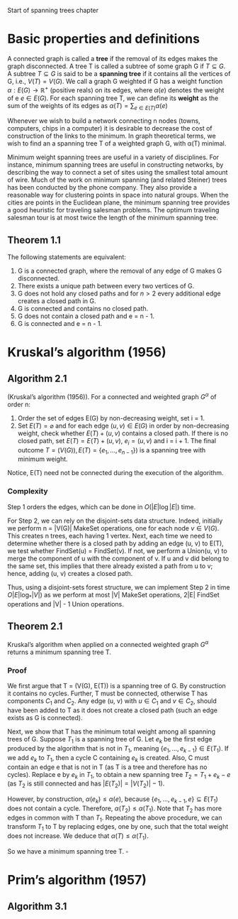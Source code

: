 Start of spanning trees chapter
# Basic properties and definitions
A connected graph is called a **tree** if the removal of its edges makes the graph disconnected. A tree T is called a subtree of some graph G if $T \subseteq G$. A subtree $T \subseteq G$ is said to be a **spanning tree** if it contains all the vertices of G, i.e., $V(T) = V(G)$. We call a graph G weighted if G has a weight function $\alpha : E(G) \rightarrow \mathbb{R}^+$ (positive reals) on its edges, where $\alpha(e)$ denotes the weight of e $e \in E(G)$. For each spanning tree T, we can define its **weight** as the sum of the weights of its edges as $\alpha(T) = \sum_{e\in E(T)} \alpha(e)$

Whenever we wish to build a network connecting n nodes (towns, computers, chips in a computer) it is desirable to decrease the cost of construction of the links to the minimum. In graph theoretical terms, we wish to find an a spanning tree T of a weighted graph G, with α(T) minimal.

Minimum weight spanning trees are useful in a variety of disciplines. For instance, minimum spanning trees are useful in constructing networks, by describing the way to connect a set of sites using the smallest total amount of wire. Much of the work on minimum spanning (and related Steiner) trees has been conducted by the phone company. They also provide a reasonable way for clustering points in space into natural groups. When the cities are points in the Euclidean plane, the minimum spanning tree provides a good heuristic for traveling salesman problems. The optimum traveling salesman tour is at most twice the length of the minimum spanning tree.
## Theorem 1.1
The following statements are equivalent:
1. G is a connected graph, where the removal of any edge of G makes G disconnected. 
2. There exists a unique path between every two vertices of G. 
3. G does not hold any closed paths and for $n \gt 2$ every additional edge creates a closed path in G. 
4. G is connected and contains no closed path. 
5. G does not contain a closed path and e = n - 1. 
6. G is connected and e = n - 1.
# Kruskal’s algorithm (1956)
## Algorithm 2.1
(Kruskal’s algorithm (1956)). For a connected and weighted graph $G^α$ of order n:
1. Order the set of edges E(G) by non-decreasing weight, set i = 1.
2. Set $E(T) = \varnothing$ and for each edge $(u, v) \in E(G)$ in order by non-decreasing weight, check whether $E(T) + (u, v)$ contains a closed path. If there is no closed path, set $E(T) =  E(T) + (u, v)$, $e_i = (u, v)$ and i = i + 1.
The final outcome $T = (V(G)), E(T) = \{e_1, ..., e_{n-1}\})$ is a spanning tree with minimum weight.

Notice, E(T) need not be connected during the execution of the algorithm.
### Complexity
Step 1 orders the edges, which can be done in $O(|E| \log |E|)$ time. 

For Step 2, we can rely on the disjoint-sets data structure.  Indeed, initially we perform n = |V(G)| MakeSet operations, one for each node $v \in V(G)$. This creates n trees, each having 1 vertex. Next, each time we need to determine whether there is a closed path by adding an edge (u, v) to E(T), we test whether FindSet(u) = FindSet(v). If not, we perform a Union(u, v) to merge the component of u with the component of v. If u and v did belong to the same set, this implies that there already existed a path from u to v; hence, adding (u, v) creates a closed path.

Thus, using a disjoint-sets forest structure, we can implement Step 2 in time $O|E| \log_* |V|)$ as we perform at most |V| MakeSet operations, 2|E| FindSet operations and |V| - 1 Union operations.
## Theorem 2.1
Kruskal’s algorithm when applied on a connected weighted graph $G^α$ returns a minimum spanning tree T.
### Proof
We first argue that T = (V(G), E(T)) is a spanning tree of G. By construction it contains no cycles. Further, T must be connected, otherwise T has components $C_1$ and $C_2$. Any edge (u, v) with $u \in C_1$ and $v \in C_2$, should have been added to T as it does not create a closed path (such an edge exists as G is connected). 

Next, we show that T has the minimum total weight among all spanning trees of G. Suppose $T_1$ is a spanning tree of G. Let $e_k$ be the first edge produced by the algorithm that is not in $T_1$, meaning $\{e_1, . . . , e_{k-1}\} \in E(T_1)$. If we add $e_k$ to $T_1$, then a cycle C containing $e_k$ is created. Also, C must contain an edge e that is not in T (as T is a tree and therefore has no cycles). Replace e by $e_k$ in $T_1$, to obtain a new spanning tree $T_2 = T_1 + e_k - e$ (as $T_2$ is still connected and has $|E(T_2)| = |V(T_2)| - 1$).

However, by construction, $α(e_k) \le α(e)$, because $\{e_1, . . . , e_{k-1}, e\} \subseteq E(T_1)$ does not contain a cycle. Therefore, $α(T_2) \le α(T_1)$. Note that $T_2$ has more edges in common with T than $T_1$. Repeating the above procedure, we can transform $T_1$ to T by replacing edges, one by one, such that the total weight does not increase. We deduce that $α(T) \le α(T_1)$. 

So we have a minimum spanning tree T. $\square$
# Prim’s algorithm (1957)
## Algorithm 3.1

